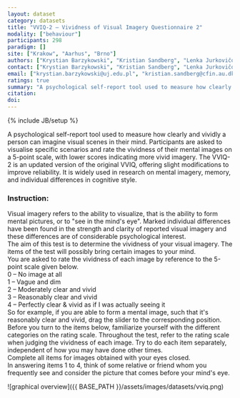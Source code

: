 ```yaml
---
layout: dataset
category: datasets
title: "VVIQ-2 – Vividness of Visual Imagery Questionnaire 2"
modality: ["behaviour"]
participants: 298
paradigm: []
site: ["Krakow", "Aarhus", "Brno"]
authors: ["Krystian Barzykowski", "Kristian Sandberg", "Lenka Jurkovičová", "Michal Wierzchoń", "Milan Brázdil", "Justyna Hobot"]
contact: ["Krystian Barzykowski", "Kristian Sandberg", "Lenka Jurkovičová"]
email: ["krystian.barzykowski@uj.edu.pl", "kristian.sandberg@cfin.au.dk", "Lenka.Jurkovicova@ceitec.muni.cz"]
ratings: true
summary: "A psychological self-report tool used to measure how clearly and vividly a person can imagine visual scenes in their mind."
citation:
doi:
---
```


{% include JB/setup %}

A psychological self-report tool used to measure how clearly and vividly a person can imagine visual scenes in their mind. Participants are asked to visualise specific scenarios and rate the vividness of their mental images on a 5-point scale, with lower scores indicating more vivid imagery. The VVIQ-2 is an updated version of the original VVIQ, offering slight modifications to improve reliability. It is widely used in research on mental imagery, memory, and individual differences in cognitive style.
  
  
### Instruction:
Visual imagery refers to the ability to visualize, that is the ability to form mental pictures, or to "see in the mind's eye". Marked individual differences have been found in the strength and clarity of reported visual imagery and these differences are of considerable psychological interest.  
The aim of this test is to determine the vividness of your visual imagery. The items of the test will possibly bring certain images to your mind.  
You are asked to rate the vividness of each image by reference to the 5-point scale given below.  
0 – No image at all  
1 – Vague and dim  
2 – Moderately clear and vivid  
3 – Reasonably clear and vivid  
4 – Perfectly clear & vivid as if I was actually seeing it  
So for example, if you are able to form a mental image, such that it's reasonably clear and vivid, drag the slider to the corresponding position.  
Before you turn to the items below, familiarize yourself with the different categories on the rating scale. Throughout the test, refer to the rating scale when judging the vividness of each image. Try to do each item separately, independent of how you may have done other times.  
Complete all items for images obtained with your eyes closed.  
In answering items 1 to 4, think of some relative or friend whom you frequently see and consider the picture that comes before your mind's eye.  

![graphical overview]({{ BASE_PATH }}/assets/images/datasets/vviq.png)